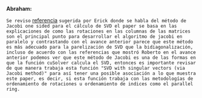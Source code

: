 **Abraham:** 

`Se reviso` [referencia](https://pdfs.semanticscholar.org/cf5e/afcd87a9fcf1c77cfb431f0b8a8518f11445.pdf) `sugerida por Erick donde se habla del método de Jacobi one sided para el cálculo de SVD el paper se basa en las explicaciones de como las rotaciones en las columnas de las matrices son el principal punto para desarrollar el algoritmo de jacobi en paralelo y contrastando con el avance anterior parece que este método es más adecuado para la parelización de SVD que la bidiagonalización, incluso de acuerdo con las referencias que mostró Roberto en el avance anterior podemos ver que este método de Jacobi es una de las formas en que la función cuSolver calcula el SVD, entonces es importante revisar de que manera trabaja esta función "SVD with singular vectors (via Jacobi method)" para así tener una posible asociación a lo que muestra este paper, es decir, si esta función trabaja con las metodologías de ordenamiento de rotaciones u ordenamiento de indices como el parallel ring.`    
